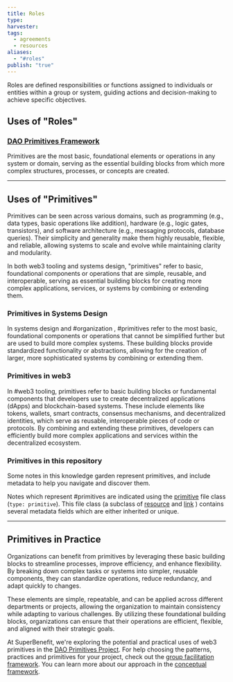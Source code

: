 ```yaml
---
title: Roles
type: 
harvester: 
tags:
  - agreements
  - resources
aliases:
  - "#roles"
publish: "true"
---
```


Roles are defined responsibilities or functions assigned to individuals or entities within a group or system, guiding actions and decision-making to achieve specific objectives.

## Uses of "Roles"

### [DAO Primitives Framework](./primitives.md##%5E3ee754)

Primitives are the most basic, foundational elements or operations in any system or domain, serving as the essential building blocks from which more complex structures, processes, or concepts are created.

---

## Uses of "Primitives"

Primitives can be seen across various domains, such as programming (e.g., data types, basic operations like addition), hardware (e.g., logic gates, transistors), and software architecture (e.g., messaging protocols, database queries). Their simplicity and generality make them highly reusable, flexible, and reliable, allowing systems to scale and evolve while maintaining clarity and modularity.

In both web3 tooling and systems design, "primitives" refer to basic, foundational components or operations that are simple, reusable, and interoperable, serving as essential building blocks for creating more complex applications, services, or systems by combining or extending them.

### Primitives in Systems Design

In systems design and #organization , #primitives refer to the most basic, foundational components or operations that cannot be simplified further but are used to build more complex systems. These building blocks provide standardized functionality or abstractions, allowing for the creation of larger, more sophisticated systems by combining or extending them.

### Primitives in web3

In #web3 tooling, primitives refer to basic building blocks or fundamental components that developers use to create decentralized applications (dApps) and blockchain-based systems. These include elements like tokens, wallets, smart contracts, consensus mechanisms, and decentralized identities, which serve as reusable, interoperable pieces of code or protocols. By combining and extending these primitives, developers can efficiently build more complex applications and services within the decentralized ecosystem.

### Primitives in this repository

Some notes in this knowledge garden represent primitives, and include metadata to help you navigate and discover them.

Notes which represent #primitives are indicated using the [primitive](tools/types/primitive.md) file class (`type: primitive`). This file class (a subclass of [resource](tools/types/resource/resource.md) and [link](link.md) ) contains several metadata fields which are either inherited or unique.

---

## Primitives in Practice

Organizations can benefit from primitives by leveraging these basic building blocks to streamline processes, improve efficiency, and enhance flexibility. By breaking down complex tasks or systems into simpler, reusable components, they can standardize operations, reduce redundancy, and adapt quickly to changes.

These elements are simple, repeatable, and can be applied across different departments or projects, allowing the organization to maintain consistency while adapting to various challenges. By utilizing these foundational building blocks, organizations can ensure that their operations are efficient, flexible, and aligned with their strategic goals.

At SuperBenefit, we're exploring the potential and practical uses of web3 primitives in the [DAO Primitives Project](notes/primitives/primitives.md). For help choosing the patterns, practices and primitives for your project, check out the [group facilitation framework](notes/primitives/group-facilitation.md). You can learn more about our approach in the [conceptual framework](notes/primitives/framework/framework.md).